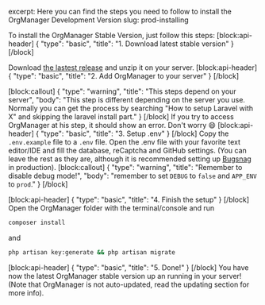 excerpt: Here you can find the steps you need to follow to install the OrgManager Development Version
slug: prod-installing

To install the OrgManager Stable Version, just follow this steps:
[block:api-header]
{
  "type": "basic",
  "title": "1. Download latest stable version"
}
[/block]

Download [the lastest release](https://github.com/orgmanager/orgmanager/releases/latest) and unzip it on your server.
[block:api-header]
{
  "type": "basic",
  "title": "2. Add OrgManager to your server"
}
[/block]

[block:callout]
{
  "type": "warning",
  "title": "This steps depend on your server",
  "body": "This step is different depending on the server you use. Normally you can get the process by searching \"How to setup Laravel with X\" and skipping the laravel install part."
}
[/block]
If you try to access OrgManager at his step, it should show an error. Don't worry :smile: 
[block:api-header]
{
  "type": "basic",
  "title": "3. Setup .env"
}
[/block]
Copy the `.env.example` file to a `.env` file. Open the .env file with your favorite text editor/IDE and fill the database, reCaptcha and GitHub settings. (You can leave the rest as they are, although it is recommended setting up [Bugsnag](https://www.bugsnag.com/) in production).
[block:callout]
{
  "type": "warning",
  "title": "Remember to disable debug mode!",
  "body": "remember to set `DEBUG` to `false` and `APP_ENV` to `prod`."
}
[/block]

[block:api-header]
{
  "type": "basic",
  "title": "4. Finish the setup"
}
[/block]
Open the OrgManager folder with the terminal/console and run

```sh
composer install
```
and

```sh
php artisan key:generate && php artisan migrate
```
[block:api-header]
{
  "type": "basic",
  "title": "5. Done!"
}
[/block]
You have now the latest OrgManager stable version up an running in your server! (Note that OrgManager is not auto-updated, read the updating section for more info).